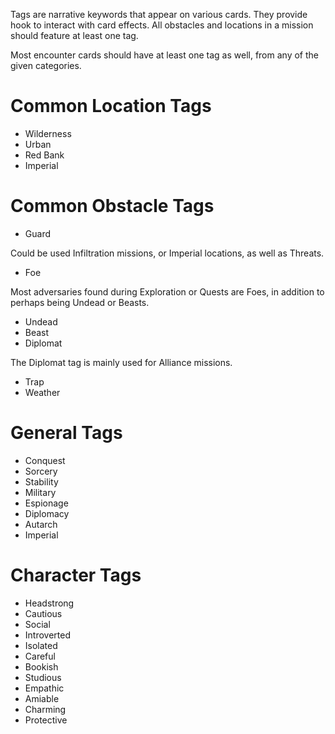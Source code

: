 Tags are narrative keywords that appear on various cards. They provide hook to interact with card effects. All obstacles and locations in a mission should feature at least one tag.

Most encounter cards should have at least one tag as well, from any of the given categories.

# Common Location Tags

* Wilderness
* Urban
* Red Bank
* Imperial

# Common Obstacle Tags

* Guard

Could be used Infiltration missions, or Imperial locations, as well as Threats.

* Foe

Most adversaries found during Exploration or Quests are Foes, in addition to perhaps being Undead or Beasts.

* Undead
* Beast
* Diplomat

The Diplomat tag is mainly used for Alliance missions.

* Trap
* Weather

# General Tags

* Conquest
* Sorcery
* Stability
* Military
* Espionage
* Diplomacy
* Autarch
* Imperial

# Character Tags

* Headstrong
* Cautious
* Social
* Introverted
* Isolated
* Careful
* Bookish
* Studious
* Empathic
* Amiable
* Charming
* Protective